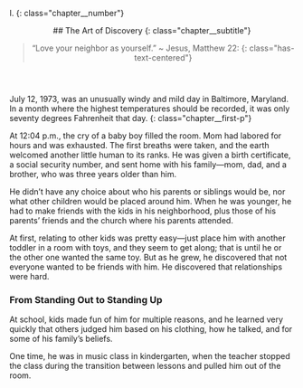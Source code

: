 I.
{: class="chapter__number"}

<header markdown="1" class="chapter__header">
## The Art of Discovery
{: class="chapter__subtitle"}

> “Love your neighbor as yourself.”
> ~ Jesus, Matthew 22:
{: class="has-text-centered"}
</header>

July 12, 1973, was an unusually windy and mild day in Baltimore, Maryland.
In a month where the highest temperatures should be recorded, it was only
seventy degrees Fahrenheit that day.
{: class="chapter__first-p"}

At 12:04 p.m., the cry of a baby boy filled the room. Mom had labored for
hours and was exhausted. The first breaths were taken, and the earth welcomed
another little human to its ranks. He was given a birth certificate, a social
security number, and sent home with his family—mom, dad, and a brother, who
was three years older than him.

He didn’t have any choice about who his parents or siblings would be, nor
what other children would be placed around him. When he was younger, he had
to make friends with the kids in his neighborhood, plus those of his parents’
friends and the church where his parents attended.

At first, relating to other kids was pretty easy—just place him with another
toddler in a room with toys, and they seem to get along; that is until he or the
other one wanted the same toy. But as he grew, he discovered that not everyone
wanted to be friends with him. He discovered that relationships were hard.

### From Standing Out to Standing Up

At school, kids made fun of him for multiple reasons, and he learned very
quickly that others judged him based on his clothing, how he talked, and for
some of his family’s beliefs.

One time, he was in music class in kindergarten, when the teacher stopped
the class during the transition between lessons and pulled him out of the room.